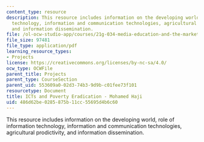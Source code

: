 ```yaml
---
content_type: resource
description: This resource includes information on the developing world, role of information
  technology, information and communication technologies, agricultural prodictivity,
  and information dissemination.
file: /ol-ocw-studio-app/courses/21g-034-media-education-and-the-marketplace-fall-2005/486d62be0285875b11cc55695d4b6c60_MIT21G_034F05_ictspovertye.pdf
file_size: 97481
file_type: application/pdf
learning_resource_types:
- Projects
license: https://creativecommons.org/licenses/by-nc-sa/4.0/
ocw_type: OCWFile
parent_title: Projects
parent_type: CourseSection
parent_uid: 553609a0-02d3-74b3-9d9b-c01fee73f101
resourcetype: Document
title: ICTs and Poverty Eradication - Mohamed Haji
uid: 486d62be-0285-875b-11cc-55695d4b6c60
---
```

This resource includes information on the developing world, role of information technology, information and communication technologies, agricultural prodictivity, and information dissemination.